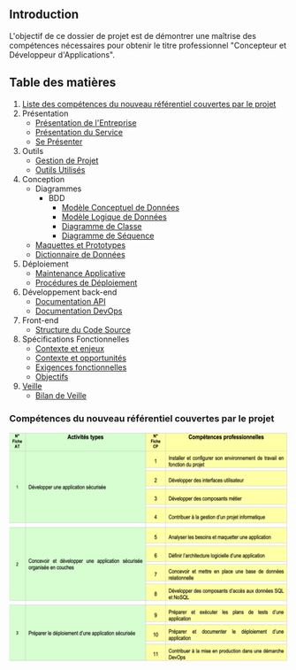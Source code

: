 ## Introduction

L'objectif de ce dossier de projet est de démontrer une maîtrise des compétences nécessaires pour obtenir le titre professionnel "Concepteur et Développeur d'Applications". 

## Table des matières

1. [Liste des compétences du nouveau référentiel couvertes par le projet](#compétences-du-nouveau-référentiel-couvertes-par-le-projet)
2. Présentation
   - [Présentation de l'Entreprise](presentation/presentation-entreprise.md)
   - [Présentation du Service](presentation/presentation-service.md)
   - [Se Présenter](presentation/se-presenter.md)
3. Outils
   - [Gestion de Projet](outils/gestion-de-projet/README.md)
   - [Outils Utilisés](outils/outils-utilises.md)
4. Conception
   - Diagrammes
      - BDD
         - [Modèle Conceptuel de Données](/conception/bdd/MCD.png)
         - [Modèle Logique de Données](/conception/bdd/MLD.png)
        - [Diagramme de Classe](conception/diagramme-de-classe.md)
        - [Diagramme de Séquence](conception/diagramme-de-sequence.md)
   - [Maquettes et Prototypes](conception/maquettes-et-prototypes/)
   - [Dictionnaire de Données](conception/dictionnaire-de-donnees.md)
5. Déploiement
   - [Maintenance Applicative](deploiement/maintenance-applicative/maintenance-applicative.md)
   - [Procédures de Déploiement](deploiement/procedures-deploiement/procedures-deploiement.md)
6. Développement back-end
   - [Documentation API](developpement/back/documentation-api/documentation-api.md)
   - [Documentation DevOps](developpement/devops/documentation-devops/documentation-devops.md)
7. Front-end
   - [Structure du Code Source](developpement/structure-code-source/structure.md)
8. Spécifications Fonctionnelles
      - [Contexte et enjeux](/specifications-fonctionnelles/expression-des-besoins/contexte-et-enjeux.md)
      - [Contexte et opportunités](/specifications-fonctionnelles/expression-des-besoins/contraintes-opportunites.md)
      - [Exigences fonctionnelles](/specifications-fonctionnelles/expression-des-besoins/exigences-fonctionnelles.md)
      - [Objectifs](/specifications-fonctionnelles/expression-des-besoins/objectifs.md)
9. [Veille](#veille)
   - [Bilan de Veille](veille/bilan-veille.md)

### Compétences du nouveau référentiel couvertes par le projet

![Compétences du nouveau référentiel couvertes par le projet](assets/referentiel-competences.png)